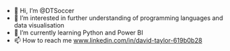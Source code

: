 - 👋 Hi, I’m @DTSoccer
- 👀 I’m interested in further understanding of programming languages and data visualisation 
- 🌱 I’m currently learning Python and Power BI
- 📫 How to reach me www.linkedin.com/in/david-taylor-619b0b28

<!---
DTSoccer/DTSoccer is a ✨ special ✨ repository because its `README.md` (this file) appears on your GitHub profile.
You can click the Preview link to take a look at your changes.
--->
